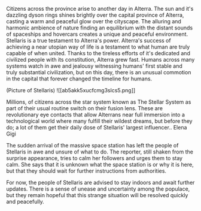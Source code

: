 Citizens across the province arise to another day in Alterra. The sun and it's dazzling dyson rings shines brightly over the capital province of Alterra, casting a warm and peaceful glow over the cityscape. The alluring and harmonic ambience of nature finding an equilibrium with the distant sounds of spaceships and hovercars creates a unique and peaceful environment. Stellaris is a true testament to Alterra's power. Alterra's success of achieving a near utopian way of life is a testament to what human are truly capable of when united. Thanks to the tireless efforts of it's dedicated and civilized people with its constitution, Alterra grew fast. Humans across many systems watch in awe and jealousy witnessing humans' first stable and truly substantial civilization, but on this day, there is an unusual commotion in the capital that forever changed the timeline for humans. 

(Picture of Stellaris)
  ![[ab5akk5xucfcmg3slcs5.png]]

Millions, of citizens across the star system known as The Stellar System as part of their usual routine switch on their fusion lens. These are revolutionary eye contacts that allow Alterrans near full immersion into a technological world where many fulfill their wildest dreams, but before they do; a lot of them get their daily dose of Stellaris' largest influencer.. Elena Gigi



The sudden arrival of the massive space station has left the people of Stellaris in awe and unsure of what to do. The reporter, still shaken from the surprise appearance, tries to calm her followers and urges them to stay calm. She says that it is unknown what the space station is or why it is here, but that they should wait for further instructions from authorities.

  

For now, the people of Stellaris are advised to stay indoors and await further updates. There is a sense of unease and uncertainty among the populace, but they remain hopeful that this strange situation will be resolved quickly and peacefully.